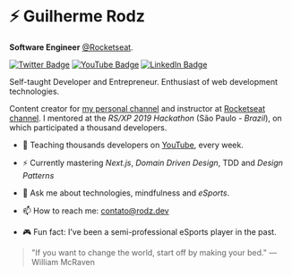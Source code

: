 # ⚡ Guilherme Rodz

**Software Engineer** [@Rocketseat](https://github.com/Rocketseat).

[![Twitter Badge](https://img.shields.io/twitter/follow/guilherme_rodz?color=%234fffff&label=%40guilherme_rodz&logo=twitter&logoColor=white&style=for-the-badge)](https://twitter.com/guilherme_rodz)
[![YouTube Badge](https://img.shields.io/badge/youtube--%2300EBEB?style=for-the-badge&logo=youtube)](https://youtube.com/guilhermerodz)
[![LinkedIn Badge](https://img.shields.io/badge/linkedin--%2300EBEB?style=for-the-badge&logo=linkedin&logoColor=white)](https://linkedin.com/in/guilhermerodz)

Self-taught Developer and Entrepreneur. Enthusiast of web development technologies.

Content creator for [my personal channel](https://youtube.com/guilhermerodz) and instructor at [Rocketseat channel](https://www.youtube.com/watch?v=x4FdZd2-_uU&list=PL85ITvJ7FLohTZv9cC5-PrZ39Q3cugWqp&index=2). I mentored at the _RS/XP 2019 Hackathon_ (São Paulo - _Brazil_), on which participated a thousand developers.

- 🎥 Teaching thousands developers on [YouTube](https://youtube.com/rocketseat), every week.

- ⚡ Currently mastering _Next.js_, _Domain Driven Design_, TDD and _Design Patterns_

- 💬 Ask me about technologies, mindfulness and _eSports_.

- 📫 How to reach me: contato@rodz.dev

- 🎮 Fun fact: I've been a semi-professional eSports player in the past.

> "If you want to change the world, start off by making your bed."
> ― William McRaven
